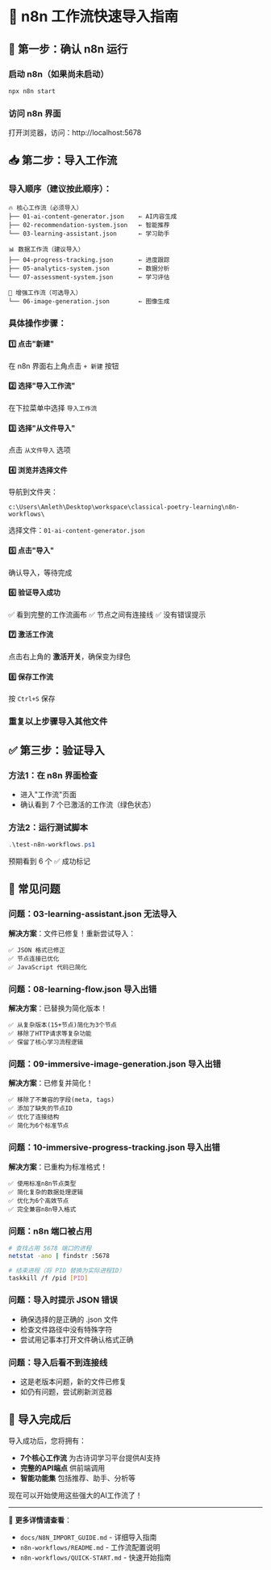 # 🎯 n8n 工作流快速导入指南

## 🔧 第一步：确认 n8n 运行

### 启动 n8n（如果尚未启动）
```bash
npx n8n start
```

### 访问 n8n 界面
打开浏览器，访问：http://localhost:5678

## 📥 第二步：导入工作流

### 导入顺序（建议按此顺序）：

```
🔥 核心工作流（必须导入）
├── 01-ai-content-generator.json    ← AI内容生成
├── 02-recommendation-system.json   ← 智能推荐  
└── 03-learning-assistant.json      ← 学习助手

📊 数据工作流（建议导入）
├── 04-progress-tracking.json       ← 进度跟踪
├── 05-analytics-system.json        ← 数据分析
└── 07-assessment-system.json       ← 学习评估

🎨 增强工作流（可选导入）
└── 06-image-generation.json        ← 图像生成
```

### 具体操作步骤：

#### 1️⃣ 点击"新建"
在 n8n 界面右上角点击 `+ 新建` 按钮

#### 2️⃣ 选择"导入工作流"
在下拉菜单中选择 `导入工作流`

#### 3️⃣ 选择"从文件导入"
点击 `从文件导入` 选项

#### 4️⃣ 浏览并选择文件
导航到文件夹：
```
c:\Users\Amleth\Desktop\workspace\classical-poetry-learning\n8n-workflows\
```

选择文件：`01-ai-content-generator.json`

#### 5️⃣ 点击"导入"
确认导入，等待完成

#### 6️⃣ 验证导入成功
✅ 看到完整的工作流画布
✅ 节点之间有连接线
✅ 没有错误提示

#### 7️⃣ 激活工作流
点击右上角的 **激活开关**，确保变为绿色

#### 8️⃣ 保存工作流
按 `Ctrl+S` 保存

### 重复以上步骤导入其他文件

## ✅ 第三步：验证导入

### 方法1：在 n8n 界面检查
- 进入"工作流"页面
- 确认看到 7 个已激活的工作流（绿色状态）

### 方法2：运行测试脚本
```powershell
.\test-n8n-workflows.ps1
```

预期看到 6 个 ✅ 成功标记

## 🚨 常见问题

### 问题：03-learning-assistant.json 无法导入
**解决方案**：文件已修复！重新尝试导入：
```
✅ JSON 格式已修正
✅ 节点连接已优化  
✅ JavaScript 代码已简化
```

### 问题：08-learning-flow.json 导入出错
**解决方案**：已替换为简化版本！
```  
✅ 从复杂版本(15+节点)简化为3个节点
✅ 移除了HTTP请求等复杂功能
✅ 保留了核心学习流程逻辑
```

### 问题：09-immersive-image-generation.json 导入出错
**解决方案**：已修复并简化！
```
✅ 移除了不兼容的字段(meta, tags)
✅ 添加了缺失的节点ID
✅ 优化了连接结构
✅ 简化为6个标准节点
```

### 问题：10-immersive-progress-tracking.json 导入出错
**解决方案**：已重构为标准格式！
```
✅ 使用标准n8n节点类型
✅ 简化复杂的数据处理逻辑
✅ 优化为6个高效节点
✅ 完全兼容n8n导入格式
```

### 问题：n8n 端口被占用
```bash
# 查找占用 5678 端口的进程
netstat -ano | findstr :5678

# 结束进程（将 PID 替换为实际进程ID）
taskkill /f /pid [PID]
```

### 问题：导入时提示 JSON 错误
- 确保选择的是正确的 .json 文件
- 检查文件路径中没有特殊字符
- 尝试用记事本打开文件确认格式正确

### 问题：导入后看不到连接线
- 这是老版本问题，新的文件已修复
- 如仍有问题，尝试刷新浏览器

## 🎉 导入完成后

导入成功后，您将拥有：

- **7个核心工作流** 为古诗词学习平台提供AI支持
- **完整的API端点** 供前端调用
- **智能功能集** 包括推荐、助手、分析等

现在可以开始使用这些强大的AI工作流了！

---

📖 **更多详情请查看**：
- `docs/N8N_IMPORT_GUIDE.md` - 详细导入指南
- `n8n-workflows/README.md` - 工作流配置说明
- `n8n-workflows/QUICK-START.md` - 快速开始指南
